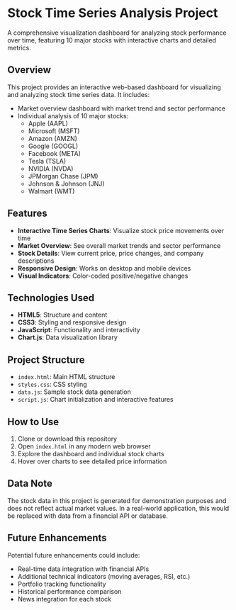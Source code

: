# Stock Time Series Analysis Project

A comprehensive visualization dashboard for analyzing stock performance over time, featuring 10 major stocks with interactive charts and detailed metrics.

## Overview

This project provides an interactive web-based dashboard for visualizing and analyzing stock time series data. It includes:

- Market overview dashboard with market trend and sector performance
- Individual analysis of 10 major stocks:
  - Apple (AAPL)
  - Microsoft (MSFT)
  - Amazon (AMZN)
  - Google (GOOGL)
  - Facebook (META)
  - Tesla (TSLA)
  - NVIDIA (NVDA)
  - JPMorgan Chase (JPM)
  - Johnson & Johnson (JNJ)
  - Walmart (WMT)

## Features

- **Interactive Time Series Charts**: Visualize stock price movements over time
- **Market Overview**: See overall market trends and sector performance
- **Stock Details**: View current price, price changes, and company descriptions
- **Responsive Design**: Works on desktop and mobile devices
- **Visual Indicators**: Color-coded positive/negative changes

## Technologies Used

- **HTML5**: Structure and content
- **CSS3**: Styling and responsive design
- **JavaScript**: Functionality and interactivity
- **Chart.js**: Data visualization library

## Project Structure

- `index.html`: Main HTML structure
- `styles.css`: CSS styling
- `data.js`: Sample stock data generation
- `script.js`: Chart initialization and interactive features

## How to Use

1. Clone or download this repository
2. Open `index.html` in any modern web browser
3. Explore the dashboard and individual stock charts
4. Hover over charts to see detailed price information

## Data Note

The stock data in this project is generated for demonstration purposes and does not reflect actual market values. In a real-world application, this would be replaced with data from a financial API or database.

## Future Enhancements

Potential future enhancements could include:
- Real-time data integration with financial APIs
- Additional technical indicators (moving averages, RSI, etc.)
- Portfolio tracking functionality
- Historical performance comparison
- News integration for each stock

